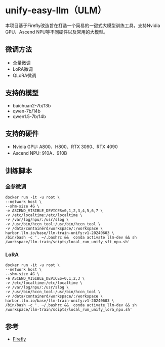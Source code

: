 # unify-easy-llm（ULM）

本项目基于Firefly改造旨在打造一个简易的一键式大模型训练工具，支持Nvidia GPU、Ascend NPU等不同硬件以及常用的大模型。


## 微调方法

- 全量微调
- LoRA微调
- QLoRA微调

## 支持的模型

- baichuan2-7b/13b
- qwen-7b/14b
- qwen1.5-7b/14b

## 支持的硬件

- Nvidia GPU: A800、H800、RTX 3090、RTX 4090
- Ascend NPU: 910A、910B


## 训练脚本

### 全参微调

```
docker run -it -u root \
--network host \
--shm-size 4G \
-e ASCEND_VISIBLE_DEVICES=0,1,2,3,4,5,6,7 \
-v /etc/localtime:/etc/localtime \
-v /var/log/npu/:/usr/slog \
-v /usr/bin/hccn_tool:/usr/bin/hccn_tool \
-v /data/containerd/workspace/:/workspace \
harbor.llm.io/base/llm-train-unify:v1-20240603 \
/bin/bash -c '. ~/.bashrc &&  conda activate llm-dev && sh /workspace/llm-train/scipts/local_run_unify_sft_npu.sh'

```

### LoRA

```
docker run -it -u root \
--network host \
--shm-size 4G \
-e ASCEND_VISIBLE_DEVICES=0,1,2,3 \
-v /etc/localtime:/etc/localtime \
-v /var/log/npu/:/usr/slog \
-v /usr/bin/hccn_tool:/usr/bin/hccn_tool \
-v /data/containerd/workspace/:/workspace \
harbor.llm.io/base/llm-train-unify:v1-20240603 \
/bin/bash -c '. ~/.bashrc &&  conda activate llm-dev && sh /workspace/llm-train/scipts/local_run_unify_lora_npu.sh'
```





## 参考

- [Firefly](https://github.com/yangjianxin1/Firefly)







